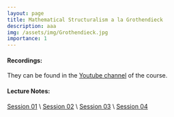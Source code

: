 ```yaml
---
layout: page
title: Mathematical Structuralism a la Grothendieck
description: aaa
img: /assets/img/Grothendieck.jpg
importance: 1
---
```


#### Recordings:

They can be found in the [Youtube channel](https://www.youtube.com/channel/UCSHENrh8wDNs92j23JspaCQ?view_as=subscriber) of the course.

#### Lecture Notes:

[Session 01]() \\
[Session 02]() \\
[Session 03]() \\
[Session 04]() 
 
